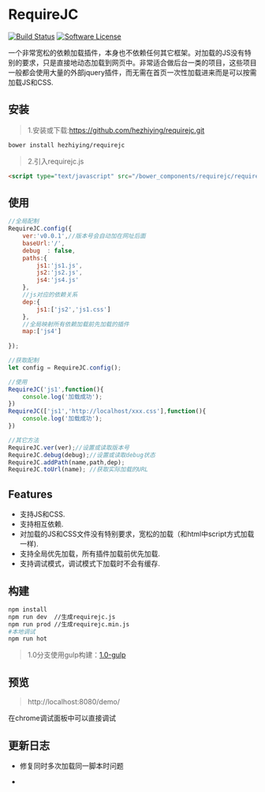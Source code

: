 RequireJC
============
[![Build Status](https://travis-ci.org/hezhiying/requirejc.svg?branch=master)](https://travis-ci.org/hezhiying/requirejc)
[![Software License](https://img.shields.io/badge/license-MIT-brightgreen.svg?style=flat-square)](LICENSE.md)

一个非常宽松的依赖加载插件，本身也不依赖任何其它框架。对加载的JS没有特别的要求，只是直接地动态加载到网页中。非常适合做后台一类的项目，这些项目一般都会使用大量的外部jquery插件，而无需在首页一次性加载进来而是可以按需加载JS和CSS.

## 安装
> 1.安装或下载:https://github.com/hezhiying/requirejc.git
```bash
bower install hezhiying/requirejc
```
> 2.引入requirejc.js

```html
<script type="text/javascript" src="/bower_components/requirejc/requirejc.js"></script>

```
>

## 使用


```javascript
//全局配制
RequireJC.config({
    ver:'v0.0.1',//版本号会自动加在网址后面
    baseUrl:'/',
    debug  : false,
    paths:{
    	js1:'js1.js',
    	js2:'js2.js',
    	js4:'js4.js'
    },
    //js对应的依赖关系
    dep:{
    	js1:['js2','js1.css']
    },
    //全局映射所有依赖加载前先加载的插件
    map:['js4']
    
});

//获取配制
let config = RequireJC.config();

//使用
RequireJC('js1',function(){
	console.log('加载成功');
})
RequireJC(['js1','http://localhost/xxx.css'],function(){
	console.log('加载成功');
})

//其它方法
RequireJC.ver(ver);//设置或读取版本号
RequireJC.debug(debug);//设置或读取debug状态
RequireJC.addPath(name,path,dep);
RequireJC.toUrl(name); //获取实际加载的URL

```
## Features

- 支持JS和CSS.
- 支持相互依赖.
- 对加载的JS和CSS文件没有特别要求，宽松的加载（和html中script方式加载一样).
- 支持全局优先加载，所有插件加载前优先加载.
- 支持调试模式，调试模式下加载时不会有缓存.

## 构建
```bash
npm install
npm run dev  //生成requirejc.js
npm run prod //生成requirejc.min.js
#本地调试
npm run hot 

```
> 1.0分支使用gulp构建：[1.0-gulp](https://github.com/hezhiying/requirejc/tree/1.0-gulp)

## 预览

> http://localhost:8080/demo/

在chrome调试面板中可以直接调试

## 更新日志
- 修复同时多次加载同一脚本时问题

-
